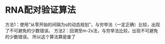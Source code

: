 # RNA配对验证算法
方法1：使用“从零开始的间隔为s的动态规划”，与穷举法（一定正确）比较，出现了不可避免的少数错误。
方法2：回溯至m-2s法，与穷举法比较，出现不可避免的少数错误。
所以这个算法算是废了
